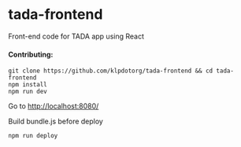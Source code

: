 # tada-frontend
Front-end code for TADA app using React

#### Contributing:
```
git clone https://github.com/klpdotorg/tada-frontend && cd tada-frontend
npm install
npm run dev
```
Go to [http://localhost:8080/](http://localhost:8080/)

Build bundle.js before deploy
```
npm run deploy
```
